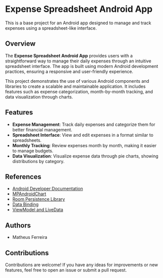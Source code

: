 # Expense Spreadsheet Android App

This is a base project for an Android app designed to manage and track expenses using a spreadsheet-like interface.

## Overview

The **Expense Spreadsheet Android App** provides users with a straightforward way to manage their daily expenses through an intuitive spreadsheet interface. The app is built using modern Android development practices, ensuring a responsive and user-friendly experience.

This project demonstrates the use of various Android components and libraries to create a scalable and maintainable application. It includes features such as expense categorization, month-by-month tracking, and data visualization through charts.


## Features

- **Expense Management**: Track daily expenses and categorize them for better financial management.
- **Spreadsheet Interface**: View and edit expenses in a format similar to spreadsheets.
- **Monthly Tracking**: Review expenses month by month, making it easier to manage budgets.
- **Data Visualization**: Visualize expense data through pie charts, showing distributions by category.

## References

- [Android Developer Documentation](https://developer.android.com/docs)
- [MPAndroidChart](https://github.com/PhilJay/MPAndroidChart)
- [Room Persistence Library](https://developer.android.com/training/data-storage/room)
- [Data Binding](https://developer.android.com/topic/libraries/data-binding)
- [ViewModel and LiveData](https://developer.android.com/topic/libraries/architecture/viewmodel)

## Authors

- Matheus Ferreira

## Contributions

Contributions are welcome! If you have any ideas for improvements or new features, feel free to open an issue or submit a pull request.